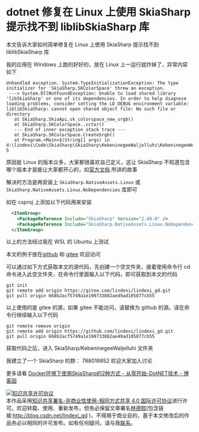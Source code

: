 
# dotnet 修复在 Linux 上使用 SkiaSharp 提示找不到 liblibSkiaSharp 库

本文告诉大家如何简单修复在 Linux 上使用 SkiaSharp 提示找不到 liblibSkiaSharp 库

<!--more-->


<!-- CreateTime:2022/6/27 15:30:46 -->

<!-- 发布 -->
<!-- 博客 -->

我的应用在 Windows 上跑的好好的，放在 Linux 上一运行就炸掉了，异常内容如下

```
Unhandled exception. System.TypeInitializationException: The type initializer for 'SkiaSharp.SKColorSpace' threw an exception.
 ---> System.DllNotFoundException: Unable to load shared library 'libSkiaSharp' or one of its dependencies. In order to help diagnose loading problems, consider setting the LD_DEBUG environment variable: liblibSkiaSharp: cannot open shared object file: No such file or directory
   at SkiaSharp.SkiaApi.sk_colorspace_new_srgb()
   at SkiaSharp.SKColorSpace..cctor()
   --- End of inner exception stack trace ---
   at SkiaSharp.SKColorSpace.CreateSrgb()
   at Program.<Main>$(String[] args) in d:\lindexi\Code\SkiaSharp\SkiaSharp\KebeninegeeWaljelluhi\KebeninegeeWaljelluhi\Program.cs:line 5
```

原因是 Linux 的版本众多，大家都很喜欢自己定义，这让 SkiaSharp 不知道包含哪个版本才是能让大家都开心的，如[官方文档](https://github.com/mono/SkiaSharp/wiki/SkiaSharp-Native-Assets-for-Linux) 所讲的故事

解决的方法是再安装上 `SkiaSharp.NativeAssets.Linux` 或 `SkiaSharp.NativeAssets.Linux.NoDependencies` 库即可

如在 csproj 上添加以下代码用来安装

```xml
  <ItemGroup>
    <PackageReference Include="SkiaSharp" Version="2.88.0" />
    <PackageReference Include="SkiaSharp.NativeAssets.Linux.NoDependencies" Version="2.88.0" />
  </ItemGroup>
```

以上的方法经过我在 WSL 的 Ubuntu 上测试

本文的例子放在[github](https://github.com/lindexi/lindexi_gd/tree/668b2acf5749a1e190733882ae49ad105877cb55/SkiaSharp/KebeninegeeWaljelluhi) 和 [gitee](https://gitee.com/lindexi/lindexi_gd/tree/668b2acf5749a1e190733882ae49ad105877cb55/SkiaSharp/KebeninegeeWaljelluhi) 欢迎访问

可以通过如下方式获取本文的源代码，先创建一个空文件夹，接着使用命令行 cd 命令进入此空文件夹，在命令行里面输入以下代码，即可获取到本文的代码

```
git init
git remote add origin https://gitee.com/lindexi/lindexi_gd.git
git pull origin 668b2acf5749a1e190733882ae49ad105877cb55
```

以上使用的是 gitee 的源，如果 gitee 不能访问，请替换为 github 的源。请在命令行继续输入以下代码

```
git remote remove origin
git remote add origin https://github.com/lindexi/lindexi_gd.git
git pull origin 668b2acf5749a1e190733882ae49ad105877cb55
```

获取代码之后，进入 SkiaSharp/KebeninegeeWaljelluhi 文件夹

我建立了一个 SkiaSharp 的群： 788018852 欢迎大家加入讨论

更多请看 [Docker环境下使用SkiaSharp的2种方式 - 从零开始-DotNET技术 - 博客园](https://www.cnblogs.com/yycelsu/p/14048859.html )




<a rel="license" href="http://creativecommons.org/licenses/by-nc-sa/4.0/"><img alt="知识共享许可协议" style="border-width:0" src="https://licensebuttons.net/l/by-nc-sa/4.0/88x31.png" /></a><br />本作品采用<a rel="license" href="http://creativecommons.org/licenses/by-nc-sa/4.0/">知识共享署名-非商业性使用-相同方式共享 4.0 国际许可协议</a>进行许可。欢迎转载、使用、重新发布，但务必保留文章署名[林德熙](http://blog.csdn.net/lindexi_gd)(包含链接:http://blog.csdn.net/lindexi_gd )，不得用于商业目的，基于本文修改后的作品务必以相同的许可发布。如有任何疑问，请与我[联系](mailto:lindexi_gd@163.com)。